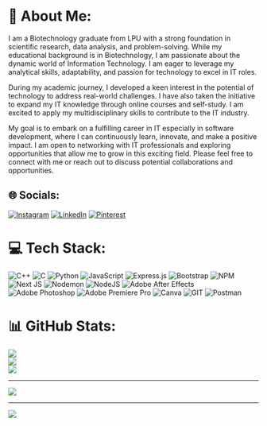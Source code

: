 # 💫 About Me:
I am a Biotechnology graduate from LPU with a strong foundation in scientific research, data analysis, and problem-solving. While my educational background is in Biotechnology, I am passionate about the dynamic world of Information Technology. I am eager to leverage my analytical skills, adaptability, and passion for technology to excel in IT roles.<br>

During my academic journey, I developed a keen interest in the potential of technology to address real-world challenges. I have also taken the initiative to expand my IT knowledge through online courses and self-study. I am excited to apply my multidisciplinary skills to contribute to the IT industry.<br>

My goal is to embark on a fulfilling career in IT especially in software development, where I can continuously learn, innovate, and make a positive impact. I am open to networking with IT professionals and exploring opportunities that allow me to grow in this exciting field. Please feel free to connect with me or reach out to discuss potential collaborations and opportunities.<br>


## 🌐 Socials:
[![Instagram](https://img.shields.io/badge/Instagram-%23E4405F.svg?logo=Instagram&logoColor=white)](https://instagram.com/udhayapower) [![LinkedIn](https://img.shields.io/badge/LinkedIn-%230077B5.svg?logo=linkedin&logoColor=white)]([(https://www.linkedin.com/in/udhayasurya-u-3ab599288/](https://www.linkedin.com/in/udhaya-suryau/))) [![Pinterest](https://img.shields.io/badge/Pinterest-%23E60023.svg?logo=Pinterest&logoColor=white)](https://pinterest.com/MUTANTs) 

# 💻 Tech Stack:
![C++](https://img.shields.io/badge/c++-%2300599C.svg?style=plastic&logo=c%2B%2B&logoColor=white) ![C](https://img.shields.io/badge/c-%2300599C.svg?style=plastic&logo=c&logoColor=white) ![Python](https://img.shields.io/badge/python-3670A0?style=plastic&logo=python&logoColor=ffdd54) ![JavaScript](https://img.shields.io/badge/javascript-%23323330.svg?style=plastic&logo=javascript&logoColor=%23F7DF1E) ![Express.js](https://img.shields.io/badge/express.js-%23404d59.svg?style=plastic&logo=express&logoColor=%2361DAFB) ![Bootstrap](https://img.shields.io/badge/bootstrap-%238511FA.svg?style=plastic&logo=bootstrap&logoColor=white) ![NPM](https://img.shields.io/badge/NPM-%23CB3837.svg?style=plastic&logo=npm&logoColor=white) ![Next JS](https://img.shields.io/badge/Next-black?style=plastic&logo=next.js&logoColor=white) ![Nodemon](https://img.shields.io/badge/NODEMON-%23323330.svg?style=plastic&logo=nodemon&logoColor=%BBDEAD) ![NodeJS](https://img.shields.io/badge/node.js-6DA55F?style=plastic&logo=node.js&logoColor=white) ![Adobe After Effects](https://img.shields.io/badge/Adobe%20After%20Effects-9999FF.svg?style=plastic&logo=Adobe%20After%20Effects&logoColor=white) ![Adobe Photoshop](https://img.shields.io/badge/adobe%20photoshop-%2331A8FF.svg?style=plastic&logo=adobe%20photoshop&logoColor=white) ![Adobe Premiere Pro](https://img.shields.io/badge/Adobe%20Premiere%20Pro-9999FF.svg?style=plastic&logo=Adobe%20Premiere%20Pro&logoColor=white) ![Canva](https://img.shields.io/badge/Canva-%2300C4CC.svg?style=plastic&logo=Canva&logoColor=white) ![GIT](https://img.shields.io/badge/Git-fc6d26?style=plastic&logo=git&logoColor=white) ![Postman](https://img.shields.io/badge/Postman-FF6C37?style=plastic&logo=postman&logoColor=white)
# 📊 GitHub Stats:
![](https://github-readme-stats.vercel.app/api?username=mutant138&theme=dark&hide_border=false&include_all_commits=false&count_private=false)<br/>
![](https://github-readme-streak-stats.herokuapp.com/?user=mutant138&theme=dark&hide_border=false)<br/>
![](https://github-readme-stats.vercel.app/api/top-langs/?username=mutant138&theme=dark&hide_border=false&include_all_commits=false&count_private=false&layout=compact)

---
[![](https://visitcount.itsvg.in/api?id=mutant138&icon=0&color=0)](https://visitcount.itsvg.in)

<!-- Proudly created with GPRM ( https://gprm.itsvg.in ) -->

---
[![](https://visitcount.itsvg.in/api?id=mutant138&icon=0&color=0)](https://visitcount.itsvg.in)

<!-- Proudly created with GPRM ( https://gprm.itsvg.in ) -->
